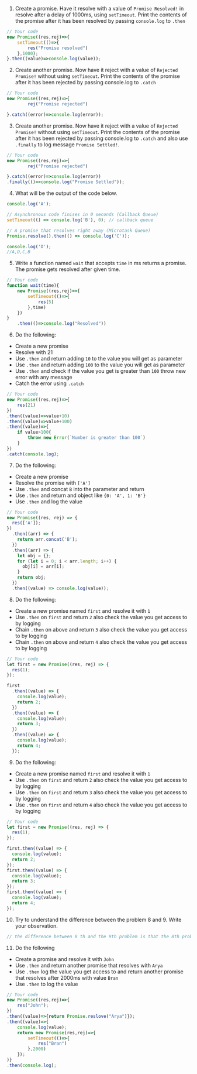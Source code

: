 1. Create a promise. Have it resolve with a value of `Promise Resolved!` in resolve after a delay of 1000ms, using `setTimeout`. Print the contents of the promise after it has been resolved by passing `console.log` to `.then`

```js
// Your code
new Promise((res,rej)=>{
    setTimeout(()=>{
        res("Promise resolved")
    },1000);
}.then((value)=>console.log(value));


```

2. Create another promise. Now have it reject with a value of `Rejected Promise!` without using `setTimeout`. Print the contents of the promise after it has been rejected by passing console.log to `.catch`

```js
// Your code
new Promise((res,rej)=>{
        rej("Promise rejected")

}.catch((error)=>console.log(error));
```

3. Create another promise. Now have it reject with a value of `Rejected Promise!` without using `setTimeout`. Print the contents of the promise after it has been rejected by passing console.log to `.catch` and also use `.finally` to log message `Promise Settled!`.

```js
// Your code
new Promise((res,rej)=>{
        rej("Promise rejected")

}.catch((error)=>console.log(error))
.finally(()=>console.log("Promise Settled"));
```

4. What will be the output of the code below.

```js
console.log('A');

// Asynchronous code finises in 0 seconds (Callback Queue)
setTimeout(() => console.log('B'), 0); // callback queue

// A promise that resolves right away (Microtask Queue)
Promise.resolve().then(() => console.log('C'));

console.log('D');
//A,D,C,B
```

5. Write a function named `wait` that accepts `time` in ms returns a promise. The promise gets resolved after given time.

```js
// Your code
function wait(time){
    new Promise((res,rej)=>{
        setTimeout(()=>{
            res(5)
        },time)
    })
}
    .then(()=>console.log("Resolved"))
```

6. Do the following:

- Create a new promise
- Resolve with 21
- Use `.then` and return adding `10` to the value you will get as parameter
- Use `.then` and return adding `100` to the value you will get as parameter
- Use `.then` and check if the value you get is greater than `100` throw new error with any message
- Catch the error using `.catch`

```js
// Your code
new Promise((res,rej)=>{
    res(21)
})
.then((value)=>value+10)
.then((value)=>value+100)
.then((value)=>{
    if value>100{
        throw new Error(`Number is greater than 100`)
    }
})
.catch(console.log);
```

7. Do the following:

- Create a new promise
- Resolve the promise with `['A']`
- Use `.then` and concat `B` into the parameter and return
- Use `.then` and return and object like `{0: 'A', 1: 'B'}`
- Use `.then` and log the value

```js
// Your code
new Promise((res, rej) => {
  res(['A']);
})
  .then((arr) => {
    return arr.concat('B');
  })
  .then((arr) => {
    let obj = {};
    for (let i = 0; i < arr.length; i++) {
      obj[i] = arr[i];
    }
    return obj;
  })
  .then((value) => console.log(value));
```

8. Do the following:

- Create a new promise named `first` and resolve it with `1`
- Use `.then` on `first` and return `2` also check the value you get access to by logging
- Chain `.then` on above and return `3` also check the value you get access to by logging
- Chain `.then` on above and return `4` also check the value you get access to by logging

```js
// Your code
let first = new Promise((res, rej) => {
  res(1);
});

first
  .then((value) => {
    console.log(value);
    return 2;
  })
  .then((value) => {
    console.log(value);
    return 3;
  })
  .then((value) => {
    console.log(value);
    return 4;
  });
```

9. Do the following:

- Create a new promise named `first` and resolve it with `1`
- Use `.then` on `first` and return `2` also check the value you get access to by logging
- Use `.then` on `first` and return `3` also check the value you get access to by logging
- Use `.then` on `first` and return `4` also check the value you get access to by logging

```js
// Your code
let first = new Promise((res, rej) => {
  res(1);
});

first.then((value) => {
  console.log(value);
  return 2;
});
first.then((value) => {
  console.log(value);
  return 3;
});
first.then((value) => {
  console.log(value);
  return 4;
});
```

10. Try to understand the difference between the problem 8 and 9. Write your observation.

```js
// the difference between 8 th and the 9th problem is that the 8th problem is looped while 9th problem makes use of the first object each time to resolve a promise. basically the 9th problem is trying to call .then function on the same object one after the other  -->
```

11. Do the following

- Create a promise and resolve it with `John`
- Use `.then` and return another promise that resolves with `Arya`
- Use `.then` log the value you get access to and return another promise that resolves after 2000ms with value `Bran`
- Use `.then` to log the value

```js
// Your code
new Promise((res,rej)=>{
    res("John");
})
.then((value)=>{return Promise.reslove("Arya")});
.then((value)=>{
    console.log(value);
    return new Promise(res,rej)=>{
        setTimeout(()=>{
            res("Bran")
        },2000)
    });
)}
.then(console.log);
```
